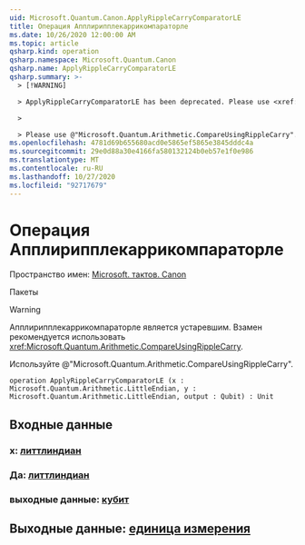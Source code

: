 ```yaml
---
uid: Microsoft.Quantum.Canon.ApplyRippleCarryComparatorLE
title: Операция Апплирипплекаррикомпараторле
ms.date: 10/26/2020 12:00:00 AM
ms.topic: article
qsharp.kind: operation
qsharp.namespace: Microsoft.Quantum.Canon
qsharp.name: ApplyRippleCarryComparatorLE
qsharp.summary: >-
  > [!WARNING]

  > ApplyRippleCarryComparatorLE has been deprecated. Please use <xref:Microsoft.Quantum.Arithmetic.CompareUsingRippleCarry> instead.

  >

  > Please use @"Microsoft.Quantum.Arithmetic.CompareUsingRippleCarry".
ms.openlocfilehash: 4781d69b655680acd0e5865ef5865e3845dddc4a
ms.sourcegitcommit: 29e0d88a30e4166fa580132124b0eb57e1f0e986
ms.translationtype: MT
ms.contentlocale: ru-RU
ms.lasthandoff: 10/27/2020
ms.locfileid: "92717679"
---
```

# <a name="applyripplecarrycomparatorle-operation"></a>Операция Апплирипплекаррикомпараторле

Пространство имен: [Microsoft. тактов. Canon](xref:Microsoft.Quantum.Canon)

Пакеты [](https://nuget.org/packages/)


> [!WARNING]
> Апплирипплекаррикомпараторле является устаревшим. Взамен рекомендуется использовать <xref:Microsoft.Quantum.Arithmetic.CompareUsingRippleCarry>.
>
> Используйте @"Microsoft.Quantum.Arithmetic.CompareUsingRippleCarry".



```qsharp
operation ApplyRippleCarryComparatorLE (x : Microsoft.Quantum.Arithmetic.LittleEndian, y : Microsoft.Quantum.Arithmetic.LittleEndian, output : Qubit) : Unit
```


## <a name="input"></a>Входные данные

### <a name="x--littleendian"></a>x: [литтлиндиан](xref:Microsoft.Quantum.Arithmetic.LittleEndian)




### <a name="y--littleendian"></a>Да: [литтлиндиан](xref:Microsoft.Quantum.Arithmetic.LittleEndian)




### <a name="output--qubit"></a>выходные данные: [кубит](xref:microsoft.quantum.lang-ref.qubit)





## <a name="output--unit"></a>Выходные данные: [единица измерения](xref:microsoft.quantum.lang-ref.unit)

